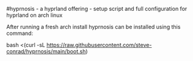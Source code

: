 #hyprnosis - a hyprland offering - setup script and full configuration for hyprland on arch linux

After running a fresh arch install hyprnosis can be installed using this command:

bash <(curl -sL https://raw.githubusercontent.com/steve-conrad/hyprnosis/main/boot.sh)

